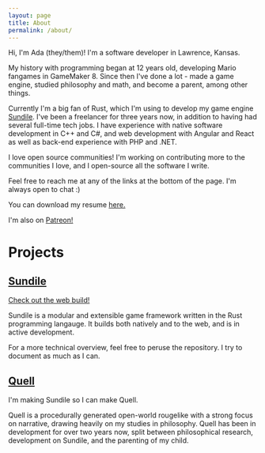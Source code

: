 ```yaml
---
layout: page
title: About
permalink: /about/
---
```


Hi, I'm Ada (they/them)! I'm a software developer in Lawrence, Kansas.

My history with programming began at 12 years old, developing Mario fangames in GameMaker 8. Since then I've done a lot - made a game engine, studied philosophy and math, and become a parent, among other things.

Currently I'm a big fan of Rust, which I'm using to develop my game engine [Sundile](#Projects). I've been a freelancer for three years now, in addition to having had several full-time tech jobs. I have experience with native software development in C++ and C#, and web development with Angular and React as well as back-end experience with PHP and .NET.

I love open source communities! I'm working on contributing more to the communities I love, and I open-source all the software I write.

Feel free to reach me at any of the links at the bottom of the page. I'm always open to chat :)

You can download my resume [here.]({{site.baseurl}}/assets/Ada-Mandala-Resume.pdf)

I'm also on [Patreon!](https://www.patreon.com/ada_x64)

# Projects

## [Sundile](https://github.com/ada-x64/sundile_rs)
[Check out the web build!](https://ada-x64.itch.io/sundile-wasm-test)

Sundile is a modular and extensible game framework written in the Rust programming langauge. It builds both natively and to the web, and is in active development.

For a more technical overview, feel free to peruse the repository. I try to document as much as I can.

## [Quell](https://github.com/ada-x64/quell)
I'm making Sundile so I can make Quell.

Quell is a procedurally generated open-world rougelike with a strong focus on narrative, drawing heavily on my studies in philosophy.
Quell has been in development for over two years now, split between philosophical research, development on Sundile, and the parenting of my child.